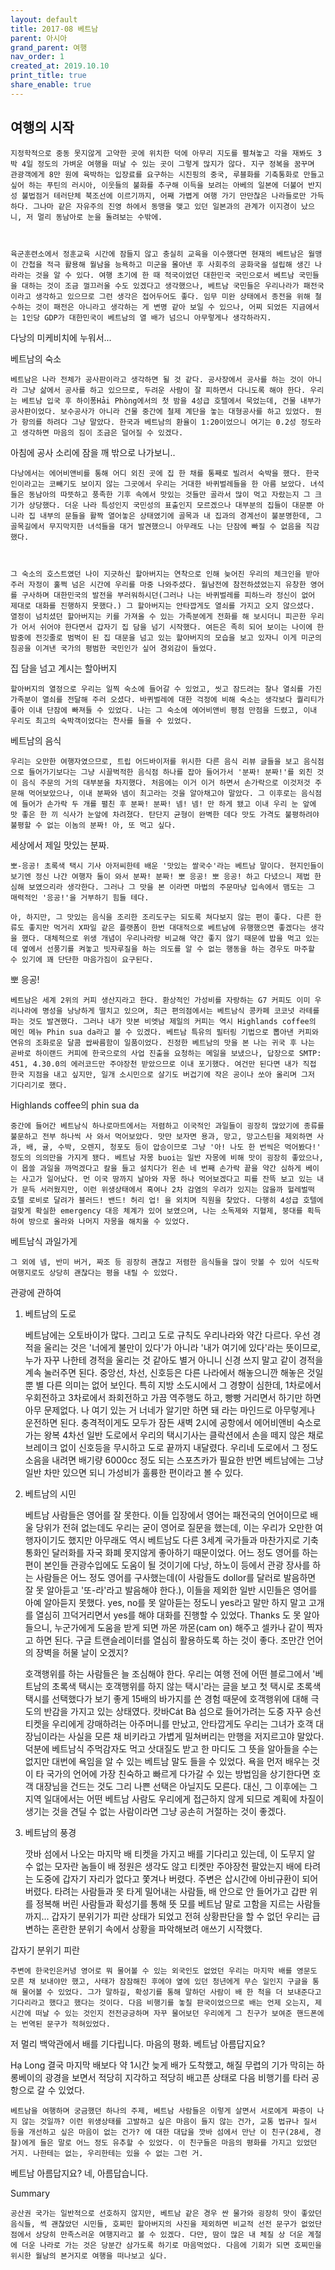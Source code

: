 ```yaml
---
layout: default
title: 2017-08 베트남 
parent: 아시아
grand_parent: 여행
nav_order: 1
created_at: 2019.10.10
print_title: true
share_enable: true
---
```

## 여행의 시작
    

    지정학적으로 중동 못지않게 고약한 곳에 위치한 덕에 아무리 지도를 펼쳐놓고 각을 재봐도 3박 4일 정도의 가벼운 여행을 떠날 수 있는 곳이 그렇게 많지가 않다. 지구 정복을 꿈꾸며 관광객에게 8만 원에 육박하는 입장료를 요구하는 시진핑의 중국, 루블화를 기축통화로 만들고 싶어 하는 푸틴의 러시아, 이웃들의 불화를 추구해 이득을 보려는 아베의 일본에 더불어 반지성 불법점거 테러단체 북조선에 이르기까지, 어째 가볍게 여행 가기 만만찮은 나라들로만 가득하다. 그나마 같은 자유주의 진영 하에서 동맹을 맺고 있던 일본과의 관계가 이지경이 났으니, 저 멀리 동남아로 눈을 돌려보는 수밖에.



    육군훈련소에서 정훈교육 시간에 잠들지 않고 충실히 교육을 이수했다면 현재의 베트남은 월맹이 간첩을 적극 활용해 월남을 능욕하고 미군을 몰아낸 후 사회주의 공화국을 설립해 생긴 나라라는 것을 알 수 있다. 여행 초기에 한 때 적국이었던 대한민국 국민으로서 베트남 국민들을 대하는 것이 조금 껄끄러울 수도 있겠다고 생각했으나, 베트남 국민들은 우리나라가 패전국이라고 생각하고 있으므로 그런 생각은 접어두어도 좋다. 임무 미완 상태에서 종전을 위해 철수하는 것이 패전은 아니라고 생각하는 게 변명 같아 보일 수 있으나, 어찌 되었든 지금에서는 1인당 GDP가 대한민국이 베트남의 열 배가 넘으니 아무렇게나 생각하라지.


다낭의 미케비치에 누워서...


베트남의 숙소


    베트남은 나라 전체가 공사판이라고 생각하면 될 것 같다. 공사장에서 공사를 하는 것이 아니라 그냥 삶에서 공사를 하고 있으므로, 두려운 사람이 잘 피하면서 다니도록 해야 한다. 우리는 베트남 입국 후 하이퐁Hải Phòng에서의 첫 밤을 4성급 호텔에서 묵었는데, 건물 내부가 공사판이었다. 보수공사가 아니라 건물 중간에 철제 계단을 놓는 대형공사를 하고 있었다. 뭔가 항의를 하려다 그냥 말았다. 한국과 베트남의 환율이 1:20이었으니 여기는 0.2성 정도라고 생각하면 마음의 짐이 조금은 덜어질 수 있겠다.


아침에 공사 소리에 잠을 깨 밖으로 나가보니..


    다낭에서는 에어비앤비를 통해 어디 외진 곳에 집 한 채를 통째로 빌려서 숙박을 했다. 한국인이라고는 코빼기도 보이지 않는 그곳에서 우리는 거대한 바퀴벌레들을 한 아름 보았다. 녀석들은 동남아의 따뜻하고 풍족한 기후 속에서 맛있는 것들만 골라서 많이 먹고 자랐는지 그 크기가 상당했다. 더운 나라 특성인지 국민성의 표출인지 모르겠으나 대부분의 집들이 대문뿐 아니라 집 내부의 문들을 활짝 열어놓은 상태였기에 골목과 내 집과의 경계선이 불분명한데, 그 골목길에서 무지막지한 녀석들을 대거 발견했으니 아무래도 나는 단잠에 빠질 수 없음을 직감했다.



    그 숙소의 호스트였던 나이 지긋하신 할아버지는 연착으로 인해 늦어진 우리의 체크인을 받아주러 자정이 훌쩍 넘은 시간에 우리를 마중 나와주셨다. 월남전에 참전하셨었는지 유창한 영어를 구사하며 대한민국의 발전을 부러워하시던(그러나 나는 바퀴벌레를 피하느라 정신이 없어 제대로 대화를 진행하지 못했다.) 그 할아버지는 안타깝게도 열쇠를 가지고 오지 않으셨다. 열정이 넘치셨던 할아버지는 키를 가져올 수 있는 가족분에게 전화를 해 보시더니 피곤한 우리가 어서 쉬어야 한다면서 갑자기 집 담을 넘기 시작했다. 여든은 족히 되어 보이는 나이에 한밤중에 전깃줄로 범벅이 된 집 대문을 넘고 있는 할아버지의 모습을 보고 있자니 이게 미군의 침공을 이겨낸 국가의 평범한 국민인가 싶어 경외감이 들었다.


집 담을 넘고 계시는 할아버지


    할아버지의 열정으로 우리는 일찍 숙소에 들어갈 수 있었고, 씻고 잠드려는 찰나 열쇠를 가진 가족분이 열쇠를 전달해 주러 오셨다. 바퀴벌레에 대한 걱정에 비해 숙소는 생각보다 퀄리티가 좋아 이내 단잠에 빠져들 수 있었다. 나는 그 숙소에 에어비앤비 평점 만점을 드렸고, 이내 우리도 최고의 숙박객이었다는 찬사를 들을 수 있었다.



베트남의 음식


    우리는 오만한 여행자였으므로, 트립 어드바이저를 위시한 다른 음식 리뷰 글들을 보고 음식점으로 들어가기보다는 그냥 시끌벅적한 음식점 하나를 잡아 들어가서 '분짜! 분짜!'를 외친 것이 음식 주문의 거의 대부분을 차지했다. 처음에는 이거 이거 하면서 손가락으로 이것저것 주문해 먹어보았으나, 이내 분짜와 넴이 최고라는 것을 알아채고야 말았다. 그 이후로는 음식점에 들어가 손가락 두 개를 펼친 후 분짜! 분짜! 넴! 넴! 만 하게 됐고 이내 우리 눈 앞에 맛 좋은 한 끼 식사가 눈앞에 차려졌다. 탄단지 균형이 완벽한 데다 맛도 가격도 불평하려야 불평할 수 없는 이놈의 분짜! 아, 또 먹고 싶다.


세상에서 제일 맛있는 분짜.


    뽀-응공! 초록색 택시 기사 아저씨한테 배운 '맛있는 쌀국수'라는 베트남 말이다. 현지인들이 보기엔 정신 나간 여행자 둘이 와서 분짜! 분짜! 뽀 응공! 뽀 응공! 하고 다녔으니 제법 한심해 보였으리라 생각한다. 그러나 그 맛을 본 이라면 마법의 주문마냥 입속에서 맴도는 그 매력적인 '응공!'을 거부하기 힘들 테다.

    아, 하지만, 그 맛있는 음식을 조리한 조리도구는 되도록 쳐다보지 않는 편이 좋다. 다른 한류도 좋지만 먹거리 X파일 같은 플랫폼이 한번 대대적으로 베트남에 유행했으면 좋겠다는 생각을 했다. 대체적으로 위생 개념이 우리나라랑 비교해 약간 좋지 않기 때문에 밥을 먹고 있는데 옆에서 선풍기를 켜놓고 빗자루질을 하는 의도를 알 수 없는 행동을 하는 경우도 마주할 수 있기에 꽤 단단한 마음가짐이 요구된다.


뽀 응공!


    베트남은 세계 2위의 커피 생산지라고 한다. 환상적인 가성비를 자랑하는 G7 커피도 이미 우리나라에 명성을 낭낭하게 떨치고 있으며, 최근 편의점에서는 베트남식 콩카페 코코넛 라테를 파는 것도 발견했다. 그러나 내가 맛본 비엣남 제일의 커피는 역시 Highlands coffee의 메인 메뉴 Phin sua da라고 볼 수 있겠다. 베트남 특유의 필터링 기법으로 뽑아낸 커피와 연유의 조화로운 달콤 쌉싸름함이 일품이었다. 진정한 베트남의 맛을 본 나는 귀국 후 나는 곧바로 하이랜드 커피에 한국으로의 사업 진출을 요청하는 메일을 보냈으나, 답장으로 SMTP: 451, 4.30.0의 에러코드만 주야장천 받았으므로 이내 포기했다. 여건만 된다면 내가 직접 한국 지점을 내고 싶지만, 일개 소시민으로 살기도 버겁기에 작은 공이나 쏘아 올리며 그저 기다리기로 했다. 


Highlands coffee의 phin sua da


    중간에 들어간 베트남식 하나로마트에서는 저렴하고 이국적인 과일들이 굉장히 많았기에 종류를 불문하고 전부 하나씩 사 와서 먹어보았다. 맛만 보자면 용과, 망고, 망고스틴을 제외하면 사과, 배, 귤, 수박, 오렌지, 청포도 등이 압승이므로 그냥 '아! 나도 한 번씩은 먹어봤다!' 정도의 의의만을 가지게 됐다. 베트남 자몽 buoi는 일반 자몽에 비해 맛이 굉장히 좋았으나, 이 몹쓸 과일을 까먹겠다고 칼을 들고 설치다가 왼손 네 번째 손가락 끝을 약간 심하게 베이는 사고가 일어났다. 먼 이국 땅까지 날아와 자몽 하나 먹어보겠다고 피를 잔뜩 보고 있는 내가 문득 서러웠지만, 이런 위생상태에서 혹여나 2차 감염의 우려가 있지는 않을까 헐레벌떡 호텔 로비로 달려가 블러드! 밴드! 허리 업! 을 외치며 직원을 찾았다. 다행히 4성급 호텔에 걸맞게 확실한 emergency 대응 체계가 있어 보였으며, 나는 소독제와 지혈제, 붕대를 획득하여 방으로 올라와 나머지 자몽을 해치울 수 있었다.


베트남식 과일가게
    

    그 외에 넴, 반미 버거, 짜조 등 굉장히 괜찮고 저렴한 음식들을 많이 맛볼 수 있어 식도락 여행지로도 상당히 괜찮다는 평을 내릴 수 있었다.



관광에 관하여


1. 베트남의 도로


    베트남에는 오토바이가 많다. 그리고 도로 규칙도 우리나라와 약간 다르다. 우선 경적을 울리는 것은 '너에게 불만이 있다'가 아니라 '내가 여기에 있다'라는 뜻이므로, 누가 자꾸 나한테 경적을 울리는 것 같아도 별거 아니니 신경 쓰지 말고 같이 경적을 계속 눌러주면 된다. 중앙선, 차선, 신호등은 다른 나라에서 해놓으니깐 해놓은 것일 뿐 별 다른 의미는 없어 보인다. 특히 지방 소도시에서 그 경향이 심한데, 1차로에서 우회전하고 3차로에서 좌회전하고 가끔 역주행도 하고, 빵빵 거리면서 하기만 하면 아무 문제없다. 나 여기 있는 거 너네가 알기만 하면 돼 라는 마인드로 아무렇게나 운전하면 된다. 충격적이게도 모두가 잠든 새벽 2시에 공항에서 에어비앤비 숙소로 가는 왕복 4차선 일반 도로에서 우리의 택시기사는 클락션에서 손을 떼지 않은 채로 브레이크 없이 신호등을 무시하고 도로 끝까지 내달렸다. 우리네 도로에서 그 정도 소음을 내려면 배기량 6000cc 정도 되는 스포츠카가 필요한 반면 베트남에는 그냥 일반 차만 있으면 되니 가성비가 훌륭한 편이라고 볼 수 있다.



2. 베트남의 시민


    베트남 사람들은 영어를 잘 못한다. 이들 입장에서 영어는 패전국의 언어이므로 배울 당위가 전혀 없는데도 우리는 굳이 영어로 질문을 했는데, 이는 우리가 오만한 여행자이기도 했지만 아무래도 역시 베트남도 다른 3세계 국가들과 마찬가지로 기축통화인 달러화를 자국 화폐 못지않게 좋아하기 때문이었다. 어느 정도 영어를 하는 편이 본인들 관광수입에도 도움이 될 것이기에 다낭, 하노이 등에서 관광 장사를 하는 사람들은 어느 정도 영어를 구사했는데(이 사람들도 dollor를 달러로 발음하면 잘 못 알아듣고 '또-라'라고 발음해야 한다.), 이들을 제외한 일반 시민들은 영어를 아예 알아듣지 못했다. yes, no를 못 알아듣는 정도니 yes라고 말만 하지 말고 고개를 열심히 끄덕거리면서 yes를 해야 대화를 진행할 수 있었다. Thanks 도 못 알아들으니, 누군가에게 도움을 받게 되면 까몬 까몬(cam on) 해주고 셀카나 같이 찍자고 하면 된다. 구글 트랜슬레이터를 열심히 활용하도록 하는 것이 좋다. 조만간 언어의 장벽을 허물 날이 오겠지?



    호객행위를 하는 사람들은 늘 조심해야 한다. 우리는 여행 전에 어떤 블로그에서 '베트남의 초록색 택시는 호객행위를 하지 않는 택시'라는 글을 보고 첫 택시로 초록색 택시를 선택했다가 보기 좋게 15배의 바가지를 쓴 경험 때문에 호객행위에 대해 극도의 반감을 가지고 있는 상태였다. 캇바Cát Bà 섬으로 들어가려는 도중 자꾸 승선티켓을 우리에게 강매하려는 아주머니를 만났고, 안타깝게도 우리는 그녀가 호객 대장님이라는 사실을 모른 채 비키라고 가볍게 밀쳐버리는 만행을 저지르고야 말았다. 덕분에 베트남식 주먹감자도 먹고 삿대질도 받고 한 마디도 그 뜻을 알아들을 수는 없지만 대번에 욕임을 알 수 있는 베트남 말도 들을 수 있었다. 욕을 먼저 배우는 것이 타 국가의 언어에 가장 친숙하고 빠르게 다가갈 수 있는 방법임을 상기한다면 호객 대장님을 건드는 것도 그리 나쁜 선택은 아닐지도 모른다. 대신, 그 이후에는 그 지역 일대에서는 어떤 베트남 사람도 우리에게 접근하지 않게 되므로 계획에 차질이 생기는 것을 견딜 수 없는 사람이라면 그냥 공손히 거절하는 것이 좋겠다.



3. 베트남의 풍경


    깟바 섬에서 나오는 마지막 배 티켓을 가지고 배를 기다리고 있는데, 이 도무지 알 수 없는 모자란 놈들이 배 정원은 생각도 않고 티켓만 주야장천 팔았는지 배에 타려는 도중에 갑자기 자리가 없다고 쫓겨나 버렸다. 주변은 삽시간에 아비규환이 되어버렸다. 타려는 사람들과 못 타게 밀어내는 사람들, 배 안으로 안 들어가고 갑판 위를 정복해 버린 사람들과 확성기를 통해 뜻 모를 베트남 말로 고함을 지르는 사람들까지... 갑자기 분위기가 피란 상태가 되었고 전혀 상황판단을 할 수 없던 우리는 급변하는 혼란한 분위기 속에서 상황을 파악해보려 애쓰기 시작했다. 


갑자기 분위기 피란


    주변에 한국인은커녕 영어로 뭐 물어볼 수 있는 외국인도 없었던 우리는 마지막 배를 영문도 모른 채 보내야만 했고, 사태가 잠잠해진 후에야 옆에 있던 청년에게 무슨 일인지 구글을 통해 물어볼 수 있었다. 그가 말하길, 확성기를 통해 말하던 사람이 배 한 척을 더 보내준다고 기다리라고 했다고 했다는 것이다. 다음 비행기를 놓칠 판국이었으므로 배는 언제 오는지, 제시간에 떠날 수 있는 것인지 전전긍긍하며 자꾸 물어보던 우리에게 그 친구가 보여준 핸드폰에는 번역된 문구가 적혀있었다.

저 멀리 백악관에서 배를 기다립니다. 마음의 평화. 베트남 아름답지요?


Hạ Long
    결국 마지막 배보다 약 1시간 늦게 배가 도착했고, 해질 무렵의 기가 막히는 하롱베이의 광경을 보면서 적당히 지각하고 적당히 배고픈 상태로 다음 비행기를 타러 공항으로 갈 수 있었다.



    베트남을 여행하며 궁금했던 하나의 주제, 베트남 사람들은 이렇게 살면서 서로에게 짜증이 나지 않는 것일까? 이런 위생상태를 고발하고 싶은 마음이 들지 않는 건가, 교통 법규나 질서 등을 개선하고 싶은 마음이 없는 건가? 에 대한 대답을 깟바 섬에서 만난 이 친구(28세, 경찰)에게 들은 말로 어느 정도 유추할 수 있었다. 이 친구들은 마음의 평화를 가지고 있었던 거지. 나한테는 없는, 우리한테는 있을 수 없는 그런 거.


베트남 아름답지요? 네, 아름답습니다.




Summary


    공산권 국가는 일반적으로 선호하지 않지만, 베트남 같은 경우 싼 물가와 굉장히 맛이 좋았던 음식들, 썩 괜찮았던 시민들, 호찌민 할아버지의 사진을 제외하면 비교적 선전 문구가 없었단 점에서 상당히 만족스러운 여행지라고 볼 수 있겠다. 다만, 땀이 많은 내 체질 상 더운 계절에 더운 나라로 가는 것은 당분간 삼가도록 하기로 마음먹었다. 다음에 기회가 되면 호찌민을 위시한 월남의 본거지로 여행을 떠나보고 싶다.